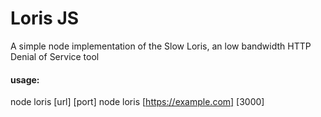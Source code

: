 # Loris JS

A simple node implementation of the Slow Loris, an low bandwidth HTTP Denial of Service tool

#### usage:
node loris [url] [port]
node loris [https://example.com] [3000]
